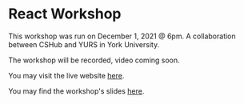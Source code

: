 # React Workshop

This workshop was run on December 1, 2021 @ 6pm. A collaboration between CSHub and YURS in York University.

The workshop will be recorded, video coming soon.

You may visit the live website [here](https://react.curiousibrahim.com/).

You may find the workshop's slides [here](https://docs.google.com/presentation/d/1yQ7rk2s7bDnc7lfBkhvomOBVW17W9VbPTpNX9d1o2tQ/edit?usp=sharing).
